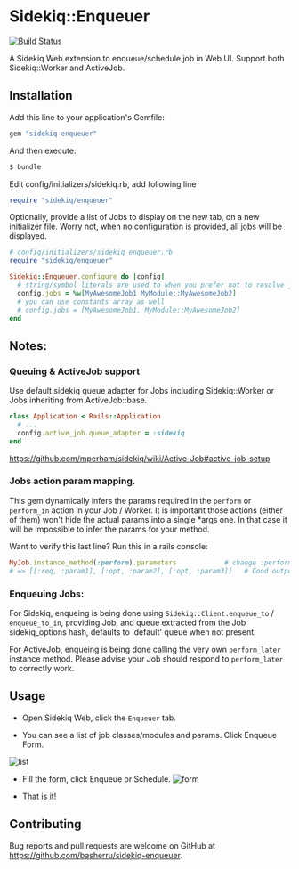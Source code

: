 # Sidekiq::Enqueuer
[![Build Status](https://travis-ci.org/vgarro/sidekiq-enqueuer.svg?branch=vg%2Fconfig-option-and-refactor)](https://travis-ci.org/vgarro/sidekiq-enqueuer)

A Sidekiq Web extension to enqueue/schedule job in Web UI. Support both Sidekiq::Worker and ActiveJob.

## Installation

Add this line to your application's Gemfile:

```ruby
gem "sidekiq-enqueuer"
```

And then execute:

```bash
$ bundle
```

Edit config/initializers/sidekiq.rb, add following line

```ruby
require "sidekiq/enqueuer"
```

Optionally, provide a list of Jobs to display on the new tab, on a new initializer file.
Worry not, when no configuration is provided, all jobs will be displayed.

```ruby
# config/initializers/sidekiq_enqueuer.rb
require "sidekiq/enqueuer"

Sidekiq::Enqueuer.configure do |config|
  # string/symbol literals are used to when you prefer not to resolve job constants
  config.jobs = %w[MyAwesomeJob1 MyModule::MyAwesomeJob2]
  # you can use constants array as well 
  # config.jobs = [MyAwesomeJob1, MyModule::MyAwesomeJob2]
end

```


## Notes:

### Queuing & ActiveJob support
Use default sidekiq queue adapter for Jobs including Sidekiq::Worker or Jobs inheriting from ActiveJob::base.

```ruby
class Application < Rails::Application
  # ...
  config.active_job.queue_adapter = :sidekiq
end
```
https://github.com/mperham/sidekiq/wiki/Active-Job#active-job-setup


### Jobs action param mapping.
This gem dynamically infers the params required in the `perform` or `perform_in` action in your Job / Worker.
It is important those actions (either of them) won't hide the actual params into a single *args one.
In that case it will be impossible to infer the params for your method.

Want to verify this last line? Run this in a rails console:
```ruby
MyJob.instance_method(:perform).parameters            # change :perform for your implemented method
# => [[:req, :param1], [:opt, :param2], [:opt, :param3]]   # Good output => [[:rest, :args], [:block, :block]]   # Bad output. Params are being wrapped into a super class.
```

### Enqueuing Jobs:

For Sidekiq, enqueing is being done using `Sidekiq::Client.enqueue_to` / `enqueue_to_in`, providing Job, and queue extracted from the Job sidekiq_options hash, defaults to 'default' queue when not present.

For ActiveJob, enqueing is being done calling the very own `perform_later` instance method. Please advise your Job should respond to `perform_later` to correctly work.

## Usage

* Open Sidekiq Web, click the `Enqueuer` tab.

* You can see a list of job classes/modules and params. Click Enqueue Form.

![list](https://cloud.githubusercontent.com/assets/830633/14494297/c9b01b10-01bc-11e6-8ef5-a4d29ff45fb3.png)

* Fill the form, click Enqueue or Schedule.
![form](https://cloud.githubusercontent.com/assets/830633/20659706/e8dde182-b50a-11e6-90e6-022d5c1ae2db.png)

* That is it!

## Contributing

Bug reports and pull requests are welcome on GitHub at https://github.com/basherru/sidekiq-enqueuer.

